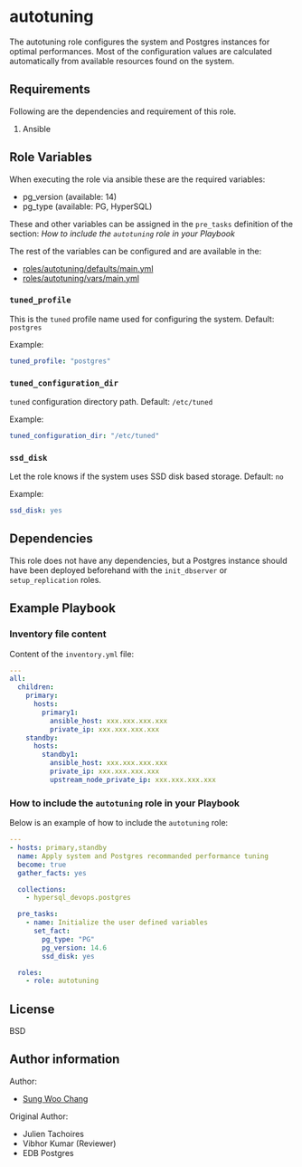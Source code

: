 # autotuning

The autotuning role configures the system and Postgres instances for optimal
performances. Most of the configuration values are calculated automatically
from available resources found on the system.

## Requirements

Following are the dependencies and requirement of this role.

1. Ansible

## Role Variables

When executing the role via ansible these are the required variables:

- pg_version (available: 14)
- pg_type (available: PG, HyperSQL)

These and other variables can be assigned in the `pre_tasks` definition of the
section: _How to include the `autotuning` role in your Playbook_

The rest of the variables can be configured and are available in the:

- [roles/autotuning/defaults/main.yml](./defaults/main.yml)
- [roles/autotuning/vars/main.yml](./vars/main.yml)

### `tuned_profile`

This is the `tuned` profile name used for configuring the system. Default: `postgres`

Example:

```yaml
tuned_profile: "postgres"
```

### `tuned_configuration_dir`

`tuned` configuration directory path. Default: `/etc/tuned`

Example:

```yaml
tuned_configuration_dir: "/etc/tuned"
```

### `ssd_disk`

Let the role knows if the system uses SSD disk based storage. Default: `no`

Example:

```yaml
ssd_disk: yes
```

## Dependencies

This role does not have any dependencies, but a Postgres instance should have
been deployed beforehand with the `init_dbserver` or `setup_replication` roles.

## Example Playbook

### Inventory file content

Content of the `inventory.yml` file:

```yaml
---
all:
  children:
    primary:
      hosts:
        primary1:
          ansible_host: xxx.xxx.xxx.xxx
          private_ip: xxx.xxx.xxx.xxx
    standby:
      hosts:
        standby1:
          ansible_host: xxx.xxx.xxx.xxx
          private_ip: xxx.xxx.xxx.xxx
          upstream_node_private_ip: xxx.xxx.xxx.xxx
```

### How to include the `autotuning` role in your Playbook

Below is an example of how to include the `autotuning` role:

```yaml
---
- hosts: primary,standby
  name: Apply system and Postgres recommanded performance tuning
  become: true
  gather_facts: yes

  collections:
    - hypersql_devops.postgres

  pre_tasks:
    - name: Initialize the user defined variables
      set_fact:
        pg_type: "PG"
        pg_version: 14.6
        ssd_disk: yes

  roles:
    - role: autotuning
```

## License

BSD

## Author information

Author:

- [Sung Woo Chang](https://github.com/dbxpert)

Original Author:

- Julien Tachoires
- Vibhor Kumar (Reviewer)
- EDB Postgres
